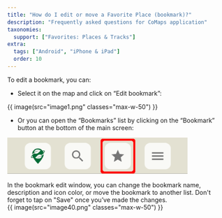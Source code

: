 ```yaml
---
title: "How do I edit or move a Favorite Place (bookmark)?"
description: "Frequently asked questions for CoMaps application"
taxonomies:
  support: ["Favorites: Places & Tracks"]
extra:
  tags: ["Android", "iPhone & iPad"]
  order: 10
---
```


To edit a bookmark, you can:

* Select it on the map and click on “Edit bookmark”: 

{{ image(src="image1.png" classes="max-w-50") }}

* Or you can open the “Bookmarks” list by clicking on the “Bookmark” button at the bottom of the main screen:

![](image25.png)

In the bookmark edit window, you can change the bookmark name, description and icon color, or move the bookmark to another list. Don't forget to tap on "Save" once you’ve made the changes.  
{{ image(src="image40.png" classes="max-w-50") }}
